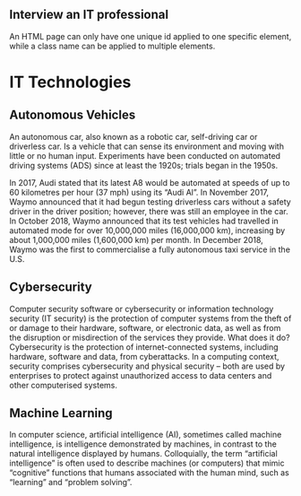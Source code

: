 <!DOCTYPE html>
<html>
<head>
</head>
<body>
<h2>Interview an IT professional</h2>
<p>An HTML page can only have one unique id applied to one specific element, while a class name can be applied to multiple elements.</p>
  
<!-- A unique element -->
<h1 id="myHeader">IT Technologies</h1>

<!-- Multiple similar elements -->
<h2 class="city">Autonomous Vehicles</h2>
<p>An autonomous car, also known as a robotic car, self-driving car or driverless car. Is a vehicle that can sense its environment and moving with little or no human input. Experiments have been conducted on automated driving systems (ADS) since at least the 1920s; trials began in the 1950s.</p> 

<p>In 2017, Audi stated that its latest A8 would be automated at speeds of up to 60 kilometres per hour (37 mph) using its “Audi Al”. In November 2017, Waymo announced that it had begun testing driverless cars without a safety driver in the driver position; however, there was still an employee in the car. In October 2018, Waymo announced that its test vehicles had travelled in automated mode for over 10,000,000 miles (16,000,000 km), increasing by about 1,000,000 miles (1,600,000 km) per month. In December 2018, Waymo was the first to commercialise a fully autonomous taxi service in the U.S.</p>

<h2 class="city">Cybersecurity</h2>
<p>Computer security software or cybersecurity or information technology security (IT security) is the protection of computer systems from the theft of or damage to their hardware, software, or electronic data, as well as from the disruption or misdirection of the services they provide. What does it do? Cybersecurity is the protection of internet-connected systems, including hardware, software and data, from cyberattacks. In a computing context, security comprises cybersecurity and physical security – both are used by enterprises to protect against unauthorized access to data centers and other computerised systems.</p>

<h2 class="city">Machine Learning</h2>
<p>In computer science, artificial intelligence (AI), sometimes called machine intelligence, is intelligence demonstrated by machines, in contrast to the natural intelligence displayed by humans. Colloquially, the term “artificial intelligence” is often used to describe machines (or computers) that mimic “cognitive” functions that humans associated with the human mind, such as “learning” and “problem solving”.</p>
  
</body> 
</html>
